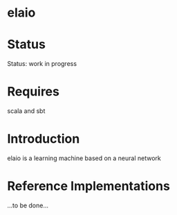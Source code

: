 # elaio

Status
======
Status: work in progress

Requires
========
scala and sbt

Introduction
============
elaio is a learning machine based on a neural network

Reference Implementations
=========================
...to be done...

